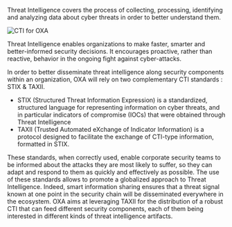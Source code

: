 Threat Intelligence covers the process of collecting, processing, identifying and analyzing data about cyber threats in order to better understand them. 

![CTI for OXA](https://github.com/opencybersecurityalliance/oxa/assets/145455635/f82aee53-22fa-4d7f-83bd-b31f54ca9ae4)

Threat Intelligence enables organizations to make faster, smarter and better-informed security decisions. It encourages proactive, rather than reactive, behavior in the ongoing fight against cyber-attacks.

In order to better disseminate threat intelligence along security components within an organization, OXA will rely on two complementary CTI standards : STIX & TAXII. 
- STIX (Structured Threat Information Expression) is a standardized, structured language for representing information on cyber threats, and in particular indicators of compromise (IOCs) that were obtained through Threat Intelligence
- TAXII (Trusted Automated eXchange of Indicator Information) is a protocol designed to facilitate the exchange of CTI-type information, formatted in STIX.

These standards, when correctly used, enable corporate security teams to be informed about the attacks they are most likely to suffer, so they can adapt and respond to them as quickly and effectively as possible. 
The use of these standards allows to promote a globalized approach to Threat Intelligence. Indeed, smart information sharing ensures that a threat signal known  at one point in the security chain will be disseminated  everywhere in the ecosystem. 
OXA aims at leveraging TAXII for the distribution of a robust CTI that can feed different security components, each of them being interested in different kinds of threat intelligence artifacts.

